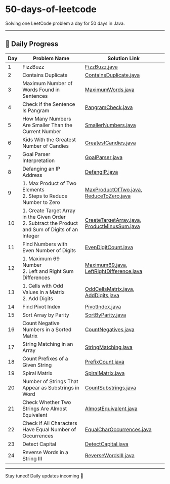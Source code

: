 # 50-days-of-leetcode

Solving one LeetCode problem a day for 50 days in Java.

---

 ## 📅 Daily Progress

| Day | Problem Name                                      | Solution Link                                         |
|-----|--------------------------------------------------|-------------------------------------------------------|
| 1   | FizzBuzz                                          | [FizzBuzz.java](./Day1/FizzBuzz.java)                 |
| 2   | Contains Duplicate                                | [ContainsDuplicate.java](./Day2/ContainsDuplicate.java) |
| 3   | Maximum Number of Words Found in Sentences        | [MaximumWords.java](./Day3/MaximumWords.java)         |
| 4   | Check if the Sentence Is Pangram                  | [PangramCheck.java](./Day4/PangramCheck.java)         |
| 5   | How Many Numbers Are Smaller Than the Current Number | [SmallerNumbers.java](./Day5/SmallerNumbers.java)   |
| 6   | Kids With the Greatest Number of Candies          | [GreatestCandies.java](./Day6/GreatestCandies.java)   |
| 7   | Goal Parser Interpretation                        | [GoalParser.java](./Day7/GoalParser.java)             |
| 8   | Defanging an IP Address                          | [DefangIP.java](./Day8/DefangIP.java)               |
| 9   | 1. Max Product of Two Elements<br>2. Steps to Reduce Number to Zero | [MaxProductOfTwo.java](./Day9/MaxProductOfTwo.java), [ReduceToZero.java](./Day9/ReduceToZero.java) |
| 10  | 1. Create Target Array in the Given Order<br>2. Subtract the Product and Sum of Digits of an Integer | [CreateTargetArray.java](./Day10/CreateTargetArray.java), [ProductMinusSum.java](./Day10/ProductMinusSum.java) |
| 11  | Find Numbers with Even Number of Digits | [EvenDigitCount.java](./Day11/EvenDigitCount.java) |
| 12  | 1. Maximum 69 Number<br>2. Left and Right Sum Differences | [Maximum69.java](./Day12/Maximum69.java), [LeftRightDifference.java](./Day12/LeftRightDifference.java) |
| 13  | 1. Cells with Odd Values in a Matrix<br>2. Add Digits | [OddCellsMatrix.java](./Day13/OddCellsMatrix.java), [AddDigits.java](./Day13/AddDigits.java) |
| 14  | Find Pivot Index | [PivotIndex.java](./Day14/PivotIndex.java) |
| 15  | Sort Array by Parity | [SortByParity.java](./Day15/SortByParity.java) |
| 16  | Count Negative Numbers in a Sorted Matrix | [CountNegatives.java](./Day16/CountNegatives.java) |
| 17  | String Matching in an Array | [StringMatching.java](./Day17/StringMatching.java) |
| 18  | Count Prefixes of a Given String | [PrefixCount.java](./Day18/PrefixCount.java) |
| 19  | Spiral Matrix | [SpiralMatrix.java](./Day19/SpiralMatrix.java) |
| 20  | Number of Strings That Appear as Substrings in Word | [CountSubstrings.java](./Day20/CountSubstrings.java) |
| 21  | Check Whether Two Strings Are Almost Equivalent | [AlmostEquivalent.java](./Day21/AlmostEquivalent.java) |
| 22  | Check if All Characters Have Equal Number of Occurrences | [EqualCharOccurrences.java](./Day22/EqualCharOccurrences.java) |
| 23  | Detect Capital | [DetectCapital.java](./Day23/DetectCapital.java) |
| 24  | Reverse Words in a String III | [ReverseWordsIII.java](./Day24/ReverseWordsIII.java) |


















---

Stay tuned! Daily updates incoming 🚀
